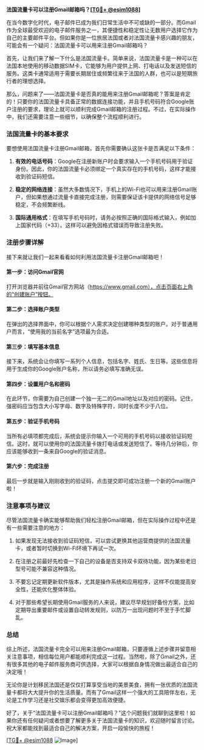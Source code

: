 **法国流量卡可以注册Gmail邮箱吗？[[TG💪+ @esim1088](https://t.me/s/esim1088)]**

在当今数字化时代，电子邮件已成为我们日常生活中不可或缺的一部分。而Gmail作为全球最受欢迎的电子邮件服务之一，其便捷性和稳定性让无数用户选择它作为自己的主要邮件平台。但如果你是一位旅居法国或者对法国流量卡感兴趣的朋友，可能会有一个疑问：法国流量卡可以用来注册Gmail邮箱吗？

首先，让我们来了解一下什么是法国流量卡。简单来说，法国流量卡是一种可以在法国本地使用的移动数据SIM卡，它能够为用户提供上网、打电话以及发送短信的服务。这类卡通常适用于需要长期居住或频繁往来于法国的人群，也可以是短期旅行者的理想选择。

那么，问题来了——法国流量卡是否真的能用来注册Gmail邮箱呢？答案是肯定的！只要你的法国流量卡具备正常的数据连接功能，并且手机号码符合Google账户注册的要求，理论上就可以顺利完成Gmail邮箱的注册过程。不过，在实际操作中，我们还需要注意一些细节，以确保整个流程顺利进行。

### 法国流量卡的基本要求

要想使用法国流量卡注册Gmail邮箱，首先你需要确认这张卡是否满足以下条件：

1. **有效的电话号码**：Google在注册新账户时会要求输入一个手机号码用于验证身份。因此，你的法国流量卡必须绑定一个真实存在的手机号码，这样才能接收到验证码短信。
   
2. **稳定的网络连接**：虽然大多数情况下，手机上的Wi-Fi也可以用来注册Gmail账户，但如果想通过流量卡直接完成注册，则需要保证该卡提供的网络信号足够稳定，不会频繁断线。

3. **国际通用格式**：在填写手机号码时，请务必按照正确的国际格式输入，例如加上国家代码（+33）。这样可以避免因格式错误而导致注册失败。

### 注册步骤详解

接下来就让我们一起来看看如何利用法国流量卡注册Gmail邮箱吧！

#### 第一步：访问Gmail官网
打开浏览器并前往Gmail官方网站（https://www.gmail.com），点击页面右上角的“创建账户”按钮。

#### 第二步：选择账户类型
在弹出的选择界面中，你可以根据个人需求决定创建哪种类型的账户。对于普通用户而言，“使用我的当前名字”选项最为合适。

#### 第三步：填写基本信息
接下来，系统会让你填写一系列个人信息，包括名字、姓氏、生日等。这些信息将用于生成你的Google账户名称，所以请务必填写准确无误。

#### 第四步：设置用户名和密码
在此环节，你需要为自己创建一个独一无二的Gmail地址以及对应的密码。记住，强密码应当包含大小写字母、数字及特殊字符，同时长度不少于八位。

#### 第五步：验证手机号码
当所有必填项都完成后，系统会提示你输入一个可用的手机号码以接收验证码短信。这时，就可以使用你的法国流量卡拨打电话或发送短信了。等待几分钟后，你应该能够收到一条来自Google的验证消息。

#### 第六步：完成注册
最后一步就是输入刚刚收到的验证码，点击提交即可成功注册一个新的Gmail账户啦！

### 注意事项与建议

尽管法国流量卡确实能够帮助我们轻松注册Gmail邮箱，但在实际操作过程中还是有一些需要注意的地方：

1. 如果发现无法接收到验证码短信，可以尝试更换其他运营商提供的法国流量卡，或者暂时切换到Wi-Fi环境下再试一次。

2. 在注册之前最好先检查一下自己的设备是否支持双卡双待功能，因为某些老旧型号可能不兼容这种情况。

3. 不要忘记定期更新软件版本，尤其是操作系统和应用程序，这样不仅能提高安全性，还能优化整体体验。

4. 对于那些希望长期使用Gmail服务的人来说，建议尽早规划好备份方案，比如定期导出重要邮件或设置自动转发规则，以防万一出现问题时不至于手忙脚乱。

### 总结

综上所述，法国流量卡完全可以用来注册Gmail邮箱，只要遵循上述步骤并留意相关注意事项，相信每位用户都能顺利完成这一过程。当然啦，除了Gmail之外，还有很多其他的电子邮件服务商可供选择，大家可以根据自身情况做出最适合自己的决定哦！

无论你是计划移民法国还是仅仅打算享受当地的美景美食，拥有一张优质的法国流量卡都将大大提升你的生活质量。而有了Gmail这样一个强大的工具陪伴左右，无论是工作学习还是社交娱乐都会变得更加高效便捷。

好了，关于“法国流量卡可以注册Gmail邮箱吗？”这个问题我们就聊到这里啦！如果你还有任何疑问或者想要了解更多关于法国流量卡的知识，欢迎随时留言讨论。祝大家都能找到最适合自己的解决方案，开启一段愉快的旅程！

[[TG💪+ @esim1088](https://t.me/s/esim1088) ![Image](https://i.postimg.cc/4NQfJmqS/Snipaste-2025-05-13-00-14-12.png)]